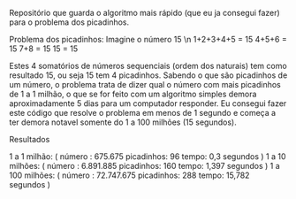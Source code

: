Repositório que guarda o algoritmo mais rápido (que eu ja consegui fazer) para o problema dos picadinhos.

Problema dos picadinhos:
Imagine o número 15
\n 1+2+3+4+5 = 15
4+5+6 = 15
7+8 = 15
15 = 15

Estes 4 somatórios de números sequenciais (ordem dos naturais) tem como resultado 15, ou seja 15 tem 4 picadinhos.
Sabendo o que são picadinhos de um número, o problema trata de dizer qual o número com mais picadinhos de 1 a 1 milhão, o que
se for feito com um algoritmo simples demora aproximadamente 5 dias para um computador responder. Eu consegui fazer este código
que resolve o problema em menos de 1 segundo e começa a ter demora notavel somente do 1 a 100 milhões (15 segundos).

Resultados

1 a 1 milhão: ( número : 675.675  picadinhos: 96   tempo: 0,3 segundos )
1 a 10 milhões: ( número : 6.891.885  picadinhos: 160   tempo: 1,397 segundos )
1 a 100 milhões: ( número : 72.747.675  picadinhos: 288    tempo: 15,782 segundos )

